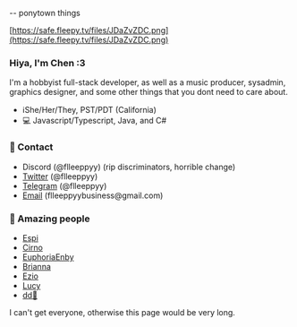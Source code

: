 -- ponytown things

[https://safe.fleepy.tv/files/JDaZvZDC.png](https://safe.fleepy.tv/files/JDaZvZDC.png)

<!-- Inspired by Espis readme -->
### Hiya, I'm Chen :3

I'm a hobbyist full-stack developer, as well as a music producer, sysadmin, graphics designer, and some other things that you dont need to care about.

- ℹShe/Her/They, PST/PDT (California)
- 💻 Javascript/Typescript, Java, and C#

### 🔗 Contact

- Discord (@flleeppyy) (rip discriminators, horrible change)
- [Twitter][twitter] (@flleeppyy)
- [Telegram][telegram] (@flleeppyy)
- [Email][email] (flleeppyybusiness<span>@</span>gmail.com)

### 💜 Amazing people

- [Espi](https://espi.me)
- [Cirno](https://twitter.com/htfcirno2000)
- [EuphoriaEnby](https://twitter.com/euphoriaenby)
- [Brianna](https://twitter.com/utsuhorocks)
- [Ezio](https://twitter.com/ezioisntcool56)
- [Lucy](https://twitter.com/Absolucyyy)
- [dd🌺](https://github.com/dd86k)

I can't get everyone, otherwise this page would be very long.

[twitter]: https://twitter.com/flleeppyy "A link to my twitter"
[telegram]: https://t.me/flleeppyy "A link to contact me on Telegram"
[email]: mailto:flleeppyybusiness@gmail.com "A link to quickly email me on gmail"

